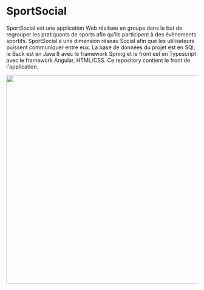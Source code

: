 

# SportSocial

SportSocial est une application Web réalisée en groupe dans le but de regrouper les pratiquants de sports afin qu'ils participent à des évènements sportifs. SportSocial a une dimension réseau Social afin que les utilisateurs puissent communiquer entre eux. La base de données du projet est en SQl, le Back est en Java 8 avec le framework Spring et le front est en Typescript avec le framework Angular, HTML/CSS.
Ce repository contient le front de l'application.

<p align="center">
<img width="850" height="550" src="https://user-images.githubusercontent.com/120400567/220313710-5aa729fa-3ab7-440e-81f5-320145b3c96c.png">
</p>
